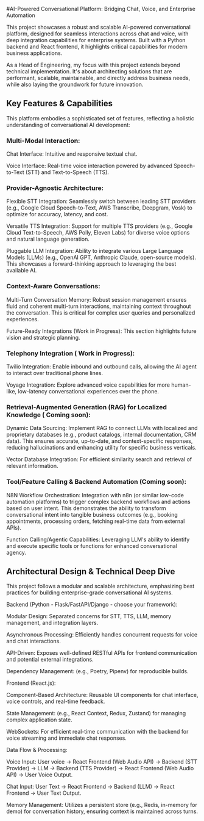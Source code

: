 #AI-Powered Conversational Platform: Bridging Chat, Voice, and Enterprise Automation

This project showcases a robust and scalable AI-powered conversational platform, designed for seamless interactions across chat and voice, with deep integration capabilities for enterprise systems. Built with a Python backend and React frontend, it highlights critical capabilities for modern business applications.

As a Head of Engineering, my focus with this project extends beyond technical implementation. It's about architecting solutions that are performant, scalable, maintainable, and directly address business needs, while also laying the groundwork for future innovation.

## Key Features & Capabilities
This platform embodies a sophisticated set of features, reflecting a holistic understanding of conversational AI development:

### Multi-Modal Interaction:

Chat Interface: Intuitive and responsive textual chat.

Voice Interface: Real-time voice interaction powered by advanced Speech-to-Text (STT) and Text-to-Speech (TTS).

### Provider-Agnostic Architecture:

Flexible STT Integration: Seamlessly switch between leading STT providers (e.g., Google Cloud Speech-to-Text, AWS Transcribe, Deepgram, Vosk) to optimize for accuracy, latency, and cost.

Versatile TTS Integration: Support for multiple TTS providers (e.g., Google Cloud Text-to-Speech, AWS Polly, Eleven Labs) for diverse voice options and natural language generation.

Pluggable LLM Integration: Ability to integrate various Large Language Models (LLMs) (e.g., OpenAI GPT, Anthropic Claude, open-source models). This showcases a forward-thinking approach to leveraging the best available AI.

### Context-Aware Conversations:

Multi-Turn Conversation Memory: Robust session management ensures fluid and coherent multi-turn interactions, maintaining context throughout the conversation. This is critical for complex user queries and personalized experiences.

Future-Ready Integrations (Work in Progress): This section highlights future vision and strategic planning.

### Telephony Integration ( Work in Progress):

Twilio Integration: Enable inbound and outbound calls, allowing the AI agent to interact over traditional phone lines.

Voyage Integration: Explore advanced voice capabilities for more human-like, low-latency conversational experiences over the phone.

### Retrieval-Augmented Generation (RAG) for Localized Knowledge ( Coming soon):

Dynamic Data Sourcing: Implement RAG to connect LLMs with localized and proprietary databases (e.g., product catalogs, internal documentation, CRM data). This ensures accurate, up-to-date, and context-specific responses, reducing hallucinations and enhancing utility for specific business verticals.

Vector Database Integration: For efficient similarity search and retrieval of relevant information.

### Tool/Feature Calling & Backend Automation (Coming soon):

N8N Workflow Orchestration: Integration with n8n (or similar low-code automation platforms) to trigger complex backend workflows and actions based on user intent. This demonstrates the ability to transform conversational intent into tangible business outcomes (e.g., booking appointments, processing orders, fetching real-time data from external APIs).

Function Calling/Agentic Capabilities: Leveraging LLM's ability to identify and execute specific tools or functions for enhanced conversational agency.

## Architectural Design & Technical Deep Dive
This project follows a modular and scalable architecture, emphasizing best practices for building enterprise-grade conversational AI systems.

Backend (Python - Flask/FastAPI/Django - choose your framework):

Modular Design: Separated concerns for STT, TTS, LLM, memory management, and integration layers.

Asynchronous Processing: Efficiently handles concurrent requests for voice and chat interactions.

API-Driven: Exposes well-defined RESTful APIs for frontend communication and potential external integrations.

Dependency Management: (e.g., Poetry, Pipenv) for reproducible builds.

Frontend (React.js):

Component-Based Architecture: Reusable UI components for chat interface, voice controls, and real-time feedback.

State Management: (e.g., React Context, Redux, Zustand) for managing complex application state.

WebSockets: For efficient real-time communication with the backend for voice streaming and immediate chat responses.

Data Flow & Processing:

Voice Input: User voice ->  React Frontend (Web Audio API) -> Backend (STT Provider) -> LLM -> Backend (TTS Provider) -> React Frontend (Web Audio API) -> User Voice Output.

Chat Input: User Text -> React Frontend -> Backend (LLM) -> React Frontend -> User Text Output.

Memory Management: Utilizes a persistent store (e.g., Redis, in-memory for demo) for conversation history, ensuring context is maintained across turns.

